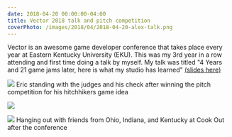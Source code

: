 ```yaml
---
date: 2018-04-20 00:00:00-04:00
title: Vector 2018 talk and pitch competition
coverPhoto: /images/2018/04/2018-04-20-alex-talk.png
---
```


Vector is an awesome game developer conference that takes place every year at Eastern Kentucky University (EKU). This was my 3rd year in  a row attending and first time doing a talk by myself. My talk was titled "4 Years and 21 game jams later, here is what my studio has learned" [(slides here)]()


![](/images/2018/04/2018-04-20-eric-check.jpg)
Eric standing with the judges and his check after winning the pitch competition for his hitchhikers game idea

![](/images/2018/04/IMG_5884.jpg)

![](/images/2018/04/IMG_5885.jpg)
Hanging out with friends from Ohio, Indiana, and Kentucky at Cook Out after the conference
